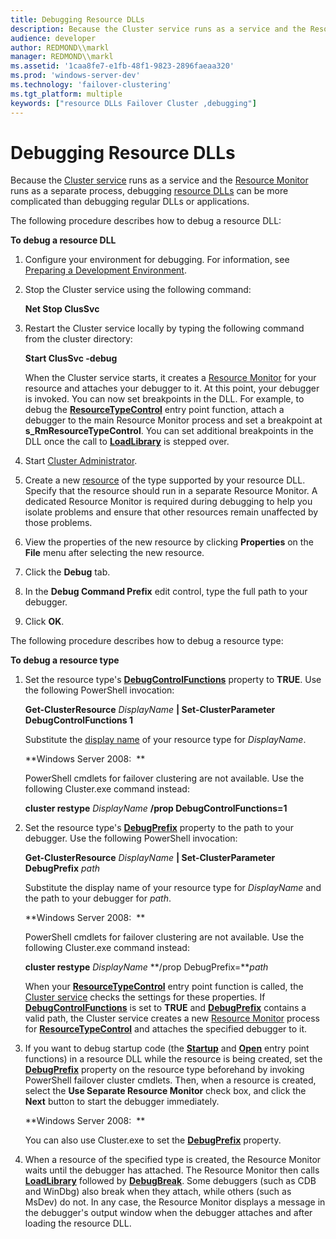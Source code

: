```yaml
---
title: Debugging Resource DLLs
description: Because the Cluster service runs as a service and the Resource Monitor runs as a separate process, debugging resource DLLs can be more complicated than debugging regular DLLs or applications.
audience: developer
author: REDMOND\\markl
manager: REDMOND\\markl
ms.assetid: '1caa8fe7-e1fb-48f1-9823-2896faeaa320'
ms.prod: 'windows-server-dev'
ms.technology: 'failover-clustering'
ms.tgt_platform: multiple
keywords: ["resource DLLs Failover Cluster ,debugging"]
---
```


# Debugging Resource DLLs

Because the [Cluster service](cluster-service.md) runs as a service and the [Resource Monitor](resource-monitor.md) runs as a separate process, debugging [resource DLLs](resource-dlls.md) can be more complicated than debugging regular DLLs or applications.

The following procedure describes how to debug a resource DLL:

**To debug a resource DLL**

1.  Configure your environment for debugging. For information, see [Preparing a Development Environment](preparing-a-development-environment.md).

2.  Stop the Cluster service using the following command:

    **Net Stop ClusSvc**

3.  Restart the Cluster service locally by typing the following command from the cluster directory:

    **Start ClusSvc -debug**

    When the Cluster service starts, it creates a [Resource Monitor](resource-monitor.md) for your resource and attaches your debugger to it. At this point, your debugger is invoked. You can now set breakpoints in the DLL. For example, to debug the [**ResourceTypeControl**](resourcetypecontrol.md) entry point function, attach a debugger to the main Resource Monitor process and set a breakpoint at **s\_RmResourceTypeControl**. You can set additional breakpoints in the DLL once the call to [**LoadLibrary**](https://msdn.microsoft.com/library/windows/desktop/ms684175) is stepped over.

4.  Start [Cluster Administrator](cluster-administrator.md).

5.  Create a new [resource](resources.md) of the type supported by your resource DLL. Specify that the resource should run in a separate Resource Monitor. A dedicated Resource Monitor is required during debugging to help you isolate problems and ensure that other resources remain unaffected by those problems.

6.  View the properties of the new resource by clicking **Properties** on the **File** menu after selecting the new resource.

7.  Click the **Debug** tab.

8.  In the **Debug Command Prefix** edit control, type the full path to your debugger.

9.  Click **OK**.

The following procedure describes how to debug a resource type:

**To debug a resource type**

1.  Set the resource type's [**DebugControlFunctions**](resource-types-debugcontrolfunctions.md) property to **TRUE**. Use the following PowerShell invocation:

    **Get-ClusterResource** *DisplayName* **\| Set-ClusterParameter DebugControlFunctions 1**

    Substitute the [display name](display-names.md) of your resource type for *DisplayName*.

    **Windows Server 2008:  **

    PowerShell cmdlets for failover clustering are not available. Use the following Cluster.exe command instead:

    **cluster restype** *DisplayName* **/prop DebugControlFunctions=1**

2.  Set the resource type's [**DebugPrefix**](resource-types-debugprefix.md) property to the path to your debugger. Use the following PowerShell invocation:

    **Get-ClusterResource** *DisplayName* **\| Set-ClusterParameter DebugPrefix** *path*

    Substitute the display name of your resource type for *DisplayName* and the path to your debugger for *path*.

    **Windows Server 2008:  **

    PowerShell cmdlets for failover clustering are not available. Use the following Cluster.exe command instead:

    **cluster restype** *DisplayName* **/prop DebugPrefix=***path*

    When your [**ResourceTypeControl**](resourcetypecontrol.md) entry point function is called, the [Cluster service](cluster-service.md) checks the settings for these properties. If [**DebugControlFunctions**](resource-types-debugcontrolfunctions.md) is set to **TRUE** and [**DebugPrefix**](resource-types-debugprefix.md) contains a valid path, the Cluster service creates a new [Resource Monitor](resource-monitor.md) process for [**ResourceTypeControl**](resourcetypecontrol.md) and attaches the specified debugger to it.

3.  If you want to debug startup code (the [**Startup**](startup.md) and [**Open**](open.md) entry point functions) in a resource DLL while the resource is being created, set the [**DebugPrefix**](resource-types-debugprefix.md) property on the resource type beforehand by invoking PowerShell failover cluster cmdlets. Then, when a resource is created, select the **Use Separate Resource Monitor** check box, and click the **Next** button to start the debugger immediately.

    **Windows Server 2008:  **

    You can also use Cluster.exe to set the [**DebugPrefix**](resource-types-debugprefix.md) property.

4.  When a resource of the specified type is created, the Resource Monitor waits until the debugger has attached. The Resource Monitor then calls [**LoadLibrary**](https://msdn.microsoft.com/library/windows/desktop/ms684175) followed by [**DebugBreak**](https://msdn.microsoft.com/library/windows/desktop/ms679297). Some debuggers (such as CDB and WinDbg) also break when they attach, while others (such as MsDev) do not. In any case, the Resource Monitor displays a message in the debugger's output window when the debugger attaches and after loading the resource DLL.

 

 





